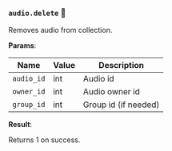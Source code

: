 ### `audio.delete` 🔰

Removes audio from collection.

**Params**:

|Name|Value|Description|
|--|--|--|
|`audio_id`|int|Audio id|
|`owner_id`|int|Audio owner id|
|`group_id`|int|Group id (if needed)|

**Result**:

Returns 1 on success.
